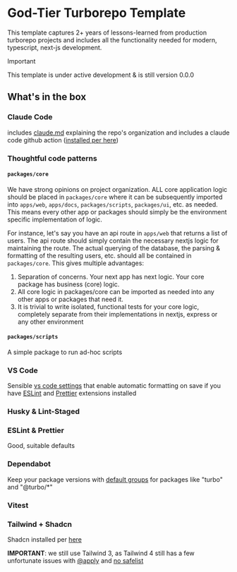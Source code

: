 # God-Tier Turborepo Template

This template captures 2+ years of lessons-learned from production turborepo projects and includes all the functionality needed for modern, typescript, next-js development.

> [!IMPORTANT]
> This template is under active development & is still version 0.0.0

## What's in the box

### Claude Code

includes [claude.md](./claude.md) explaining the repo's organization and includes a claude code github action ([installed per here](https://github.com/anthropics/claude-code-action?tab=readme-ov-file#manual-setup-direct-api))

### Thoughtful code patterns

#### `packages/core`

We have strong opinions on project organization. ALL core application logic should be placed in `packages/core` where it can be subsequently imported into `apps/web`, `apps/docs`, `packages/scripts`, `packages/ui`, etc. as needed. This means every other app or packages should simply be the environment specific implementation of logic.

For instance, let's say you have an api route in `apps/web` that returns a list of users. The api route should simply contain the necessary nextjs logic for maintaining the route. The actual querying of the database, the parsing & formatting of the resulting users, etc. should all be contained in `packages/core`. This gives multiple advantages:

1. Separation of concerns. Your next app has next logic. Your core package has business (core) logic.
2. All core logic in packages/core can be imported as needed into any other apps or packages that need it.
3. It is trivial to write isolated, functional tests for your core logic, completely separate from their implementations in nextjs, express or any other environment

#### `packages/scripts`

A simple package to run ad-hoc scripts

### VS Code

Sensible [vs code settings](.vscode/settings.json) that enable automatic formatting on save if you have [ESLint](https://marketplace.visualstudio.com/items?itemName=dbaeumer.vscode-eslint) and [Prettier](https://marketplace.visualstudio.com/items?itemName=esbenp.prettier-vscode) extensions installed

### Husky & Lint-Staged

### ESLint & Prettier

Good, suitable defaults

### Dependabot

Keep your package versions with [default groups](.github/workflows/dependabot.yml) for packages like "turbo" and "@turbo/\*"

### Vitest

### Tailwind + Shadcn

Shadcn installed per [here](https://ui.shadcn.com/docs/installation/manual)

**IMPORTANT**: we still use Tailwind 3, as Tailwind 4 still has a few unfortunate issues with [@apply](https://github.com/tailwindlabs/tailwindcss/discussions/16429) and [no safelist](https://github.com/tailwindlabs/tailwindcss/discussions/15291)
